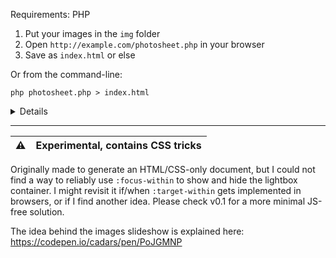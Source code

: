 Requirements: PHP

1. Put your images in the `img` folder
2. Open `http://example.com/photosheet.php` in your browser
3. Save as `index.html` or else

Or from the command-line:

```
php photosheet.php > index.html
```

<details>
  
  <br>
  
  - Images should be a reasonable size and compressed beforehand, as no thumbnails are generated
  - `figure.landscape` and `figure.portrait` are available for styling
  - Navigate within the lightbox on tap/click, swipe/scroll, on focus with <kbd>Tab</kbd>, or with the <kbd>&larr;</kbd> <kbd>&rarr;</kbd> keys

  Default variables in `photosheet.php`:
  ```php
  $site_title = "Photographs of Roadside America";
  $site_desc = "by John Margolies";
  $site_style = "style.css";
  $img_folder = "img/john-margolies";
  $allowed_types = ["gif","jpg","jpeg","png","webp"];
  ```
 Default variables in `style.css`:
  ```css
  --textsize: 16px;
  --textcolor: #eee;
  --backcolor: #0e0e0f;
  --margin: calc(0.8em + 1vw);
  --thumbsize: 156px;
  --slide-transition: auto;
  ```
  
</details>

***

| ⚠️ | Experimental, contains CSS tricks |
|----|:----------------------------------|

Originally made to generate an HTML/CSS-only document, but I could not find a way to reliably use `:focus-within` to show and hide the lightbox container. I might revisit it if/when `:target-within` gets implemented in browsers, or if I find another idea. Please check v0.1 for a more minimal JS-free solution.

The idea behind the images slideshow is explained here: https://codepen.io/cadars/pen/PoJGMNP
